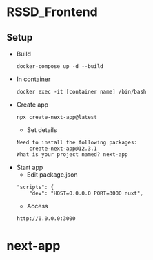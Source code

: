 # RSSD_Frontend

## Setup
- Build
    ```
    docker-compose up -d --build
    ```
- In container
    ```
    docker exec -it [container name] /bin/bash
    ```
- Create app
    ```
    npx create-next-app@latest
    ```
    - Set details
    ```
    Need to install the following packages:
        create-next-app@12.3.1
    What is your project named? next-app
    ```
- Start app
    - Edit package.json
    ```
    "scripts": {
        "dev": "HOST=0.0.0.0 PORT=3000 nuxt",
    ```
    - Access
    ```
    http://0.0.0.0:3000
    ```
# next-app
